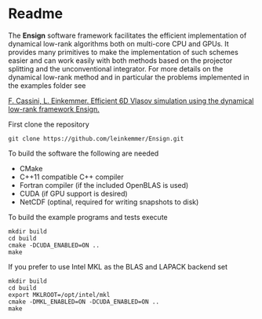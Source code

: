# Readme #

The **Ensign** software framework facilitates the efficient implementation of dynamical low-rank algorithms both on multi-core CPU and GPUs. It provides many primitives to make the implementation of such schemes easier and can work easily with both methods based on the projector splitting and the unconventional integrator. For more details on the dynamical low-rank method and in particular the problems implemented in the examples folder see

[F. Cassini, L. Einkemmer. Efficient 6D Vlasov simulation using the dynamical low-rank framework Ensign.](https://arxiv.org/abs/2110.13481)

First clone the repository

    git clone https://github.com/leinkemmer/Ensign.git

To build the software the following are needed
- CMake
- C++11 compatible C++ compiler
- Fortran compiler (if the included OpenBLAS is used)
- CUDA (if GPU support is desired)
- NetCDF (optinal, required for writing snapshots to disk)

To build the example programs and tests execute

    mkdir build
    cd build
    cmake -DCUDA_ENABLED=ON ..
    make

If you prefer to use Intel MKL as the BLAS and LAPACK backend set

    mkdir build
    cd build
    export MKLROOT=/opt/intel/mkl
    cmake -DMKL_ENABLED=ON -DCUDA_ENABLED=ON ..
    make

